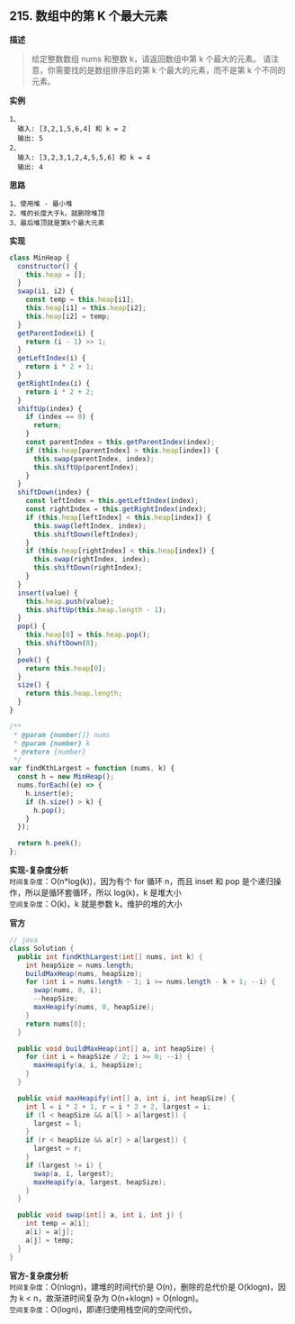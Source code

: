 ## 215. 数组中的第 K 个最大元素

**描述**

> 给定整数数组 nums 和整数 k，请返回数组中第 k 个最大的元素。
> 请注意，你需要找的是数组排序后的第 k 个最大的元素，而不是第 k 个不同的元素。

**实例**

```
1、
  输入: [3,2,1,5,6,4] 和 k = 2
  输出: 5
2、
  输入: [3,2,3,1,2,4,5,5,6] 和 k = 4
  输出: 4
```

**思路**

```
1、使用堆 - 最小堆
2、堆的长度大于k，就删除堆顶
3、最后堆顶就是第k个最大元素
```

**实现**

```js
class MinHeap {
  constructor() {
    this.heap = [];
  }
  swap(i1, i2) {
    const temp = this.heap[i1];
    this.heap[i1] = this.heap[i2];
    this.heap[i2] = temp;
  }
  getParentIndex(i) {
    return (i - 1) >> 1;
  }
  getLeftIndex(i) {
    return i * 2 + 1;
  }
  getRightIndex(i) {
    return i * 2 + 2;
  }
  shiftUp(index) {
    if (index == 0) {
      return;
    }
    const parentIndex = this.getParentIndex(index);
    if (this.heap[parentIndex] > this.heap[index]) {
      this.swap(parentIndex, index);
      this.shiftUp(parentIndex);
    }
  }
  shiftDown(index) {
    const leftIndex = this.getLeftIndex(index);
    const rightIndex = this.getRightIndex(index);
    if (this.heap[leftIndex] < this.heap[index]) {
      this.swap(leftIndex, index);
      this.shiftDown(leftIndex);
    }
    if (this.heap[rightIndex] < this.heap[index]) {
      this.swap(rightIndex, index);
      this.shiftDown(rightIndex);
    }
  }
  insert(value) {
    this.heap.push(value);
    this.shiftUp(this.heap.length - 1);
  }
  pop() {
    this.heap[0] = this.heap.pop();
    this.shiftDown(0);
  }
  peek() {
    return this.heap[0];
  }
  size() {
    return this.heap.length;
  }
}

/**
 * @param {number[]} nums
 * @param {number} k
 * @return {number}
 */
var findKthLargest = function (nums, k) {
  const h = new MinHeap();
  nums.forEach((e) => {
    h.insert(e);
    if (h.size() > k) {
      h.pop();
    }
  });

  return h.peek();
};
```

**实现-复杂度分析**  
`时间复杂度`：O(n\*log(k))，因为有个 for 循环 n，而且 inset 和 pop 是个递归操作，所以是循环套循环，所以 log(k)，k 是堆大小  
`空间复杂度`：O(k)，k 就是参数 k，维护的堆的大小

**官方**

```java
// java
class Solution {
  public int findKthLargest(int[] nums, int k) {
    int heapSize = nums.length;
    buildMaxHeap(nums, heapSize);
    for (int i = nums.length - 1; i >= nums.length - k + 1; --i) {
      swap(nums, 0, i);
      --heapSize;
      maxHeapify(nums, 0, heapSize);
    }
    return nums[0];
  }

  public void buildMaxHeap(int[] a, int heapSize) {
    for (int i = heapSize / 2; i >= 0; --i) {
      maxHeapify(a, i, heapSize);
    }
  }

  public void maxHeapify(int[] a, int i, int heapSize) {
    int l = i * 2 + 1, r = i * 2 + 2, largest = i;
    if (l < heapSize && a[l] > a[largest]) {
      largest = l;
    }
    if (r < heapSize && a[r] > a[largest]) {
      largest = r;
    }
    if (largest != i) {
      swap(a, i, largest);
      maxHeapify(a, largest, heapSize);
    }
  }

  public void swap(int[] a, int i, int j) {
    int temp = a[i];
    a[i] = a[j];
    a[j] = temp;
  }
}

```

**官方-复杂度分析**  
`时间复杂度`：O(nlogn)，建堆的时间代价是 O(n)，删除的总代价是 O(klogn)，因为 k < n，故渐进时间复杂为 O(n+klogn) = O(nlogn)。  
`空间复杂度`：O(logn)，即递归使用栈空间的空间代价。
